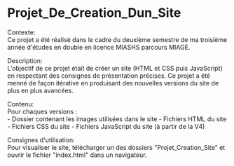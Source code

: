 # Projet_De_Creation_Dun_Site

Contexte:  
Ce projet a été réalisé dans le cadre du deuxième semestre de ma troisième année d'études en double en licence MIASHS parcours MIAGE.

Description:  
L'objectif de ce projet était de créer un site (HTML et CSS puis JavaScript) en respectant des consignes de présentation précises. 
Ce projet a été menné de façon itérative en produisant des nouvelles versions du site de plus en plus avancées.

Contenu:  
  Pour chaques versions :  
    - Dossier contenant les images utilisées dans le site
    - Fichiers HTML du site
    - Fichiers CSS du site
    - Fichiers JavaScript du site (à partir de la V4)

Consignes d'utilisation:  
Pour visualiser le site, télécharger un des dossiers "Projet_Creation_Site" et ouvrir le fichier "index.html" dans un navigateur.
